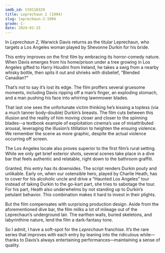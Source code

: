 ```yaml
---
imdb_id: tt0110329
title: Leprechaun 2 (1994)
slug: leprechaun-2-1994
grade: C-
date: 2024-01-15
---
```


In _Leprechaun 2_, Warwick Davis returns as the titular Leprechaun, who targets a Los Angeles woman played by Shevonne Durkin for his bride.

<!-- end -->

This entry improves on <span data-imdb-id="tt0107387">the first film</span> by embracing its horror-comedy nature. When Davis emerges from his home/prison under a tree growing in Los Angeles gifted to Harry Houdini from Ireland, he takes a swig from a nearby whisky bottle, then spits it out and shrieks with disbelief, “Blended Canadian?”

That’s not to say it’s lost its edge. The film proffers several gruesome moments, including Davis ripping off a man’s finger, an exploding stomach, and a man pushing his face into whirring lawnmower blades.

That last one sees the unfortunate victim thinking he’s kissing a topless (via a much tanner body-double) Durkin’s breasts. The film cuts between this illusion and the reality of him moving closer and closer to the spinning blades--a textbook example of exploitation cinema’s use of misattributed arousal, leveraging the illusion’s titillation to heighten the ensuing violence. We remember the scene as more graphic, despite the actual violence occurring off screen.

The Los Angeles locale also proves superior to the first film’s rural setting. While we only get brief exterior shots, several scenes take place in a dive bar that feels authentic and relatable, right down to the bathroom graffiti.

Granted, this entry has its downsides. The script renders Durkin pouty and unlikable. Early on, when our ostensible hero, played by Charlie Heath, has to cover for his alcoholic uncle and drive a “Haunted Los Angeles” tour instead of taking Durkin to the go-kart part, she tries to sabotage the tour. For his part, Heath also underwhelms by not standing up to Durkin’s petulant behavior. This combination makes it hard to invest in their plights.

But the film compensates with surprising production design. Aside from the aforementioned dive bar, the film milks a lot of mileage out of the Leprechaun’s underground lair. The earthen walls, buried skeletons, and labyrinthine nature, lend the film a dark-fantasy tone.

So I admit, I have a soft-spot for the _Leprechaun_ franchise. It’s the rare series that improves with each entry by leaning into the ridiculous while—thanks to Davis’s always entertaining performances—maintaining a sense of quality.
